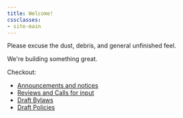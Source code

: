 ```yaml
---
title: Welcome!
cssclasses: 
- site-main
---
```

Please excuse the dust, debris, and general unfinished feel.

We're building something great.

Checkout: 

- [Announcements and notices](./activity/index.md#announcements-and-notices)
- [Reviews and Calls for input](./activity/index.md#reviews-and-calls-for-input)
- [Draft Bylaws](./foundation/bylaws/)
- [Draft Policies](./foundation/policies/)
